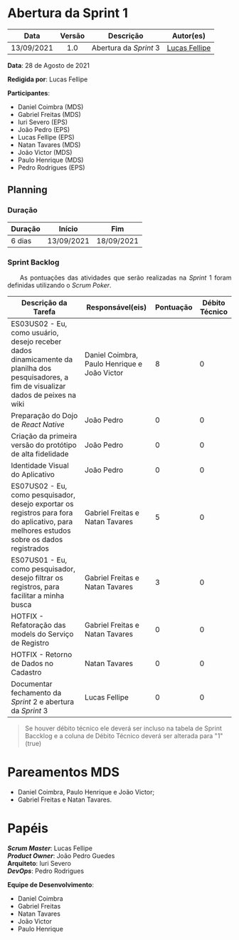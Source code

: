 # Abertura da Sprint 1

|    Data    | Versão |         Descrição         |           Autor(es)           |
| :--------: | :----: | :-----------------------: | :---------------------------: |
| 13/09/2021 |  1.0   | Abertura da *Sprint* 3 | [Lucas Fellipe](https://github.com/lucasfcm9) |

**Data**: 28 de Agosto de 2021

**Redigida por**: Lucas Fellipe

**Participantes**: 
* Daniel Coimbra (MDS)
* Gabriel Freitas (MDS)
* Iuri Severo (EPS)
* João Pedro (EPS)
* Lucas Fellipe (EPS)
* Natan Tavares (MDS)
* João Victor (MDS)
* Paulo Henrique (MDS)
* Pedro Rodrigues (EPS)

## Planning

### Duração

| Duração |   Início   |     Fim    |
| ------- | ---------- | ---------- |
| 6 dias  | 13/09/2021 | 18/09/2021 |

### Sprint Backlog

<p align="justify"> &emsp;&emsp;As pontuações das atividades que serão realizadas na <i>Sprint</i> 1 foram definidas utilizando o <i>Scrum Poker</i>.</p>

| Descrição da Tarefa | Responsável(eis) | Pontuação | Débito Técnico |
| ------------------- | ---------------- | --------- | -------------- |
| ES03US02 - Eu, como usuário, desejo receber dados dinamicamente da planilha dos pesquisadores, a fim de visualizar dados de peixes na wiki  | Daniel Coimbra, Paulo Henrique e João Victor | 8 | 0 |
| Preparação do Dojo de *React Native* | João Pedro | 0 | 0 |
| Criação da primeira versão do protótipo de alta fidelidade | João Pedro | 0 | 0 |
| Identidade Visual do Aplicativo | João Pedro | 0 | 0 |
| ES07US02 - Eu, como pesquisador, desejo exportar os registros para fora do aplicativo, para melhores estudos sobre os dados registrados | Gabriel Freitas e Natan Tavares | 5 | 0 |
| ES07US01 - Eu, como pesquisador, desejo filtrar os registros, para facilitar a minha busca | Gabriel Freitas e Natan Tavares | 3 | 0 |
| HOTFIX - Refatoração das models do Serviço de Registro | Gabriel Freitas e Natan Tavares | 0 | 0 |
| HOTFIX - Retorno de Dados no Cadastro | Natan Tavares | 0 | 0 |
| Documentar fechamento da *Sprint* 2 e abertura da *Sprint* 3 | Lucas Fellipe | 0 | 0 |

> Se houver débito técnico ele deverá ser incluso na tabela de Sprint Baccklog e a coluna de Débito Técnico deverá ser alterada para "1" (true)

# Pareamentos MDS
* Daniel Coimbra, Paulo Henrique e João Victor;
* Gabriel Freitas e Natan Tavares.

# Papéis
***Scrum Master***: Lucas Fellipe<br>
***Product Owner***: João Pedro Guedes<br>
**Arquiteto**: Iuri Severo<br>
***DevOps***: Pedro Rodrigues<br>

**Equipe de Desenvolvimento**:
* Daniel Coimbra
* Gabriel Freitas
* Natan Tavares
* João Victor
* Paulo Henrique